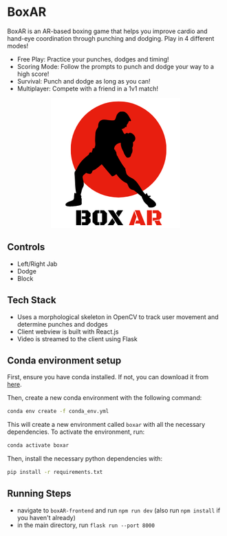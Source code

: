 # BoxAR

BoxAR is an AR-based boxing game that helps you improve cardio and hand-eye coordination through punching and dodging. Play in 4 different modes!
- Free Play: Practice your punches, dodges and timing!
- Scoring Mode: Follow the prompts to punch and dodge your way to a high score!
- Survival: Punch and dodge as long as you can!
- Multiplayer: Compete with a friend in a 1v1 match!

<p align="center">
  <img src="frontend/public/boxar-logo-dark.png" />
</p>


## Controls

- Left/Right Jab
- Dodge
- Block

## Tech Stack

- Uses a morphological skeleton in OpenCV to track user movement and determine punches and dodges
- Client webview is built with React.js
- Video is streamed to the client using Flask

## Conda environment setup

First, ensure you have conda installed. If not, you can download it from [here](https://docs.conda.io/en/latest/miniconda.html).

Then, create a new conda environment with the following command:

```bash
conda env create -f conda_env.yml
```

This will create a new environment called `boxar` with all the necessary dependencies. To activate the environment, run:

```bash
conda activate boxar
```

Then, install the necessary python dependencies with:

```bash
pip install -r requirements.txt
```

## Running Steps

- navigate to `boxAR-frontend` and run `npm run dev` (also run `npm install` if you haven't already)
- in the main directory, run `flask run --port 8000`
